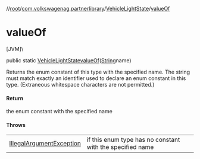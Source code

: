 //[root](../../../index.md)/[com.volkswagenag.partnerlibrary](../index.md)/[VehicleLightState](index.md)/[valueOf](value-of.md)

# valueOf

[JVM]\

public static [VehicleLightState](index.md)[valueOf](value-of.md)([String](https://docs.oracle.com/javase/8/docs/api/java/lang/String.html)name)

Returns the enum constant of this type with the specified name. The string must match exactly an identifier used to declare an enum constant in this type. (Extraneous whitespace characters are not permitted.)

#### Return

the enum constant with the specified name

#### Throws

| | |
|---|---|
| [IllegalArgumentException](https://docs.oracle.com/javase/8/docs/api/java/lang/IllegalArgumentException.html) | if this enum type has no constant with the specified name |
